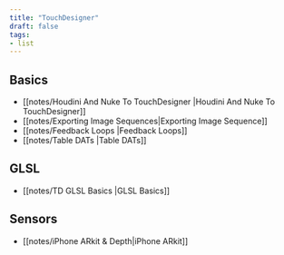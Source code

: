 ```yaml
---
title: "TouchDesigner"
draft: false
tags:
- list
---
```


## Basics
- [[notes/Houdini And Nuke To TouchDesigner |Houdini And Nuke To TouchDesigner]]
- [[notes/Exporting Image Sequences|Exporting Image Sequence]]
- [[notes/Feedback Loops |Feedback Loops]]
- [[notes/Table DATs |Table DATs]]

## GLSL
- [[notes/TD GLSL Basics |GLSL Basics]]

## Sensors
- [[notes/iPhone ARkit & Depth|iPhone ARkit]]